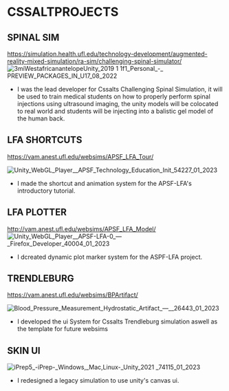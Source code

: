 # CSSALTPROJECTS

## SPINAL SIM
https://simulation.health.ufl.edu/technology-development/augmented-reality-mixed-simulation/ra-sim/challenging-spinal-simulator/
![3miWestafricanantelopeUnity_2019 1 1f1_Personal_-_ PREVIEW_PACKAGES_IN_U17_08_2022](https://user-images.githubusercontent.com/89361982/185233592-14774526-7486-4631-8190-be1fbe0a8a4a.gif)

- I was the lead developer for Cssalts Challenging Spinal Simulation, it will be used to train medical students on how to properly perform spinal injections using ultrasound imaging, the unity models will be colocated to real world and students will be injecting into a balistic gel model of the human back.

## LFA SHORTCUTS 
https://vam.anest.ufl.edu/websims/APSF_LFA_Tour/

![Unity_WebGL_Player__APSF_Technology_Education_Init_54227_01_2023](https://user-images.githubusercontent.com/89361982/211476847-b9be483f-761a-4f99-a26d-234a2ec3a052.gif)
- I made the shortcut and animation system for the APSF-LFA's introductory tutorial.

## LFA PLOTTER
http://vam.anest.ufl.edu/websims/APSF_LFA_Model/
![Unity_WebGL_Player__APSF-LFA-0_—_Firefox_Developer_40004_01_2023](https://user-images.githubusercontent.com/89361982/211482474-01718514-deea-411d-96f1-285a89244b2b.gif)
- I dcreated dynamic plot marker system for the ASPF-LFA project.

## TRENDLEBURG
https://vam.anest.ufl.edu/websims/BPArtifact/

![Blood_Pressure_Measurement_Hydrostatic_Artifact_—__26443_01_2023](https://user-images.githubusercontent.com/89361982/211647497-de97f269-52e9-4014-bddc-ae45dcba443f.gif)
- I developed the ui System for Cssalts Trendleburg simulation aswell as the template for future websims

## SKIN UI 

![iPrep5_-_iPrep_-_Windows,_Mac,_Linux_-_Unity_2021 _74115_01_2023](https://user-images.githubusercontent.com/89361982/211647839-5bb169b6-743d-406d-8168-daa7eda88a5e.gif)
- I redesigned a legacy simulation to use unity's canvas ui.





